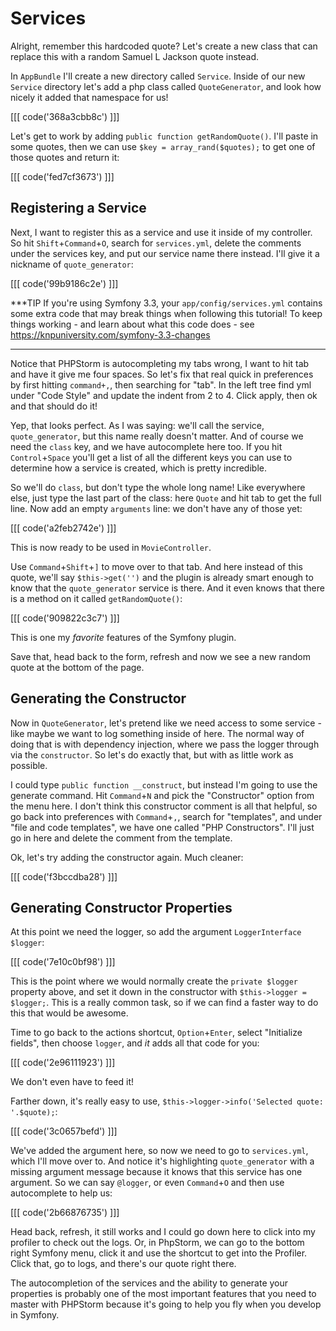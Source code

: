 # Services

Alright, remember this hardcoded quote? Let's create a new class that can replace
this with a random Samuel L Jackson quote instead.

In `AppBundle` I'll create a new directory called `Service`. Inside of our new `Service`
directory let's add a php class called `QuoteGenerator`, and look how nicely it added
that namespace for us!

[[[ code('368a3cbb8c') ]]]

Let's get to work by adding `public function getRandomQuote()`. I'll paste in some
quotes, then we can use `$key = array_rand($quotes);` to get one of those quotes
and return it:

[[[ code('fed7cf3673') ]]]

## Registering a Service

Next, I want to register this as a service and use it inside of my controller. So hit
`Shift`+`Command`+`O`, search for `services.yml`, delete the comments under the
services key, and put our service name there instead. I'll give it a nickname of
`quote_generator`:

[[[ code('99b9186c2e') ]]]

***TIP
If you're using Symfony 3.3, your `app/config/services.yml` contains some extra code
that may break things when following this tutorial! To keep things working - and learn
about what this code does - see https://knpuniversity.com/symfony-3.3-changes
***

Notice that PHPStorm is autocompleting my tabs wrong, I want to hit tab and have it
give me four spaces. So let's fix that real quick in preferences by first hitting
`command+,`, then searching for "tab". In the left tree find yml under "Code Style"
and update the indent from 2 to 4. Click apply, then ok and that should do it!

Yep, that looks perfect. As I was saying: we'll call the service, `quote_generator`,
but this name really doesn't matter. And of course we need the `class` key, and we
have autocomplete here too. If you hit `Control`+`Space` you'll get a list of all the
different keys you can use to determine how a service is created, which is pretty
incredible.

So we'll do `class`, but don't type the whole long name! Like everywhere else, just
type the last part of the class: here `Quote` and hit tab to get the full line.
Now add an empty `arguments` line: we don't have any of those yet:

[[[ code('a2feb2742e') ]]]

This is now ready to be used in `MovieController`.

Use `Command`+`Shift`+`]` to move over to that tab. And here instead of this quote,
we'll say `$this->get('')` and the plugin is already smart enough to know that
the `quote_generator` service is there. And it even knows that there is a method
on it called `getRandomQuote()`:

[[[ code('909822c3c7') ]]]

This is one my *favorite* features of the Symfony plugin.

Save that, head back to the form, refresh and now we see a new random quote at the
bottom of the page.

## Generating the Constructor

Now in `QuoteGenerator`, let's pretend like we need access to some service - like
maybe we want to log something inside of here. The normal way of doing that is with
dependency injection, where we pass the logger through via the `constructor`. So let's
do exactly that, but with as little work as possible.

I could type `public function __construct`, but instead I'm going to use the generate
command. Hit `Command`+`N` and pick the "Constructor" option from the menu here. I don't
think this constructor comment is all that helpful, so go back into preferences with
`Command`+`,`, search for "templates", and under "file and code templates", we have
one called "PHP Constructors". I'll just go in here and delete the comment from the
template.

Ok, let's try adding the constructor again. Much cleaner:

[[[ code('f3bccdba28') ]]]

## Generating Constructor Properties

At this point we need the logger, so add the argument `LoggerInterface $logger`:

[[[ code('7e10c0bf98') ]]]

This is the point where we would normally create the `private $logger` property above,
and set it down in the constructor with `$this->logger = $logger;`. This is a really
common task, so if we can find a faster way to do this that would be awesome. 

Time to go back to the actions shortcut, `Option`+`Enter`, select "Initialize fields", then
choose `logger`, and *it* adds all that code for you:

[[[ code('2e96111923') ]]]

We don't even have to feed it!

Farther down, it's really easy to use, `$this->logger->info('Selected quote: '.$quote);`:

[[[ code('3c0657befd') ]]]

We've added the argument here, so now we need to go to `services.yml`, which I'll
move over to. And notice it's highlighting `quote_generator` with a missing argument
message because it knows that this service has one argument. So we can say `@logger`,
or even `Command`+`O` and then use autocomplete to help us:

[[[ code('2b66876735') ]]]

Head back, refresh, it still works and I could go down here to click into my profiler
to check out the logs. Or, in PhpStorm, we can go to the bottom right Symfony menu,
click it and use the shortcut to get into the Profiler. Click that, go to logs, and
there's our quote right there.

The autocompletion of the services and the ability to generate your properties is
probably one of the most important features that you need to master with PHPStorm
because it's going to help you fly when you develop in Symfony.
